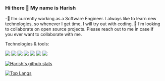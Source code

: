 ### Hi there 👋 My name is Harish


 -🔭 I’m currently working as a Software Engineer. I always like to learn new technologies, so whenever I get time, I will try out with coding.
 👯 I’m looking to collaborate on open source projects. Please reach out to me in case if you ever want to collaborate with me.
 
 Technologies & tools:
 
![](https://img.shields.io/badge/CODE-Java-informational?style=flat&logo=<LOGO_NAME>&logoColor=white&color=2bbc8a)  ![](https://img.shields.io/badge/CODE-Javascript-informational?style=flat&logo=<LOGO_NAME>&logoColor=white&color=2bbc8a)  ![](https://img.shields.io/badge/Tools-Docker-informational?style=flat&logo=<LOGO_NAME>&logoColor=white&color=2bbc8a)  ![](https://img.shields.io/badge/Web-Html-informational?style=flat&logo=<LOGO_NAME>&logoColor=white&color=2bbc8a) ![](https://img.shields.io/badge/Tech-AWS-informational?style=flat&logo=<LOGO_NAME>&logoColor=white&color=2bbc8a)  ![](https://img.shields.io/badge/Framework-SpringBoot-informational?style=flat&logo=<LOGO_NAME>&logoColor=white&color=2bbc8a)  ![](https://img.shields.io/badge/Framework-JaxRs-informational?style=flat&logo=<LOGO_NAME>&logoColor=white&color=2bbc8a)



<!--
**harishkola2916/harishkola2916** is a ✨ _special_ ✨ repository because its `README.md` (this file) appears on your GitHub profile.

Here are some ideas to get you started:

- 🤔 I’m looking for help with ...
- 💬 Ask me about ...
- 📫 How to reach me: ...
- 😄 Pronouns: ...
- ⚡ Fun fact: ...
-->

[![Harish's github stats](https://github-readme-stats.vercel.app/api?username=harishkola2916)](https://github.com/harishkola2916/github-readme-stats)

[![Top Langs](https://github-readme-stats.vercel.app/api/top-langs/?username=harishkola2916&layout=compact)](https://github.com/harishkola2916/github-readme-stats)
